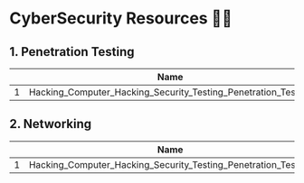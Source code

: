 # CyberSecurity Resources 👨‍💻
## 1. Penetration Testing

|         | Name           | Link  | Type |
| ------------- |:-------------:| -----:|-----:|
| 1     | Hacking_Computer_Hacking_Security_Testing_Penetration_Testing | [Download](https://github.com/varunherlekar/cybersec-resources/blob/main/Pen%20Testing/Hacking_Computer_Hacking_Security_Testing_Penetration_Testing.pdf) | PDF |


## 2. Networking

|         | Name           | Link  | Type |
| ------------- |:-------------:| -----:|-----:|
| 1     | Hacking_Computer_Hacking_Security_Testing_Penetration_Testing | [Download](https://github.com/varunherlekar/cybersec-resources/blob/main/Networking/Networking_and_Kubernetes_A_Layered_Approach.epub) | PDF |
